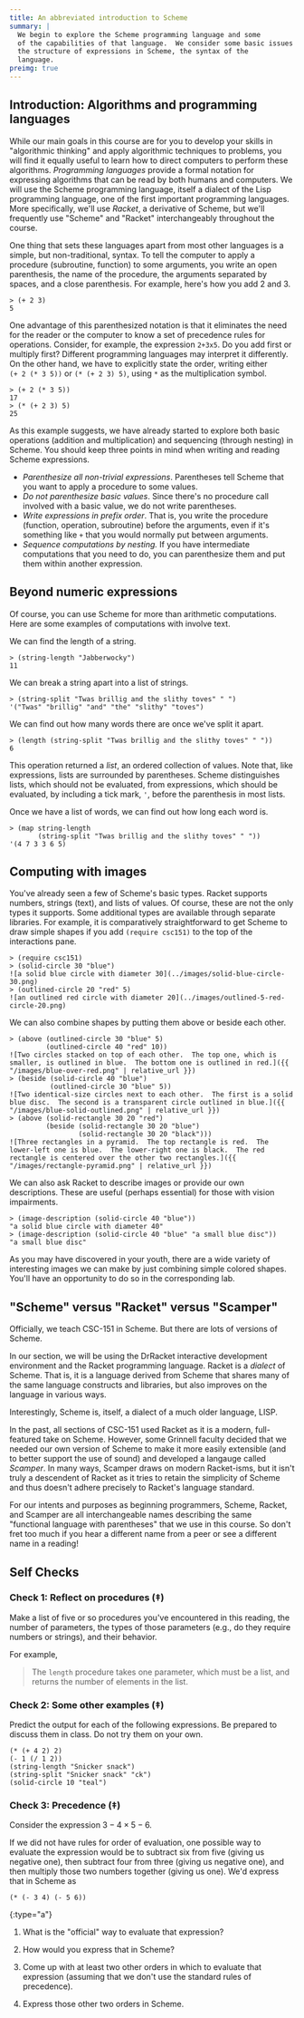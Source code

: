 ```yaml
---
title: An abbreviated introduction to Scheme
summary: |
  We begin to explore the Scheme programming language and some
  of the capabilities of that language.  We consider some basic issues of
  the structure of expressions in Scheme, the syntax of the
  language.
preimg: true
---
```


## Introduction: Algorithms and programming languages

While our main goals in this course are for you to develop your skills in "algorithmic thinking" and apply algorithmic techniques to problems, you will find it equally useful to learn how to direct computers to perform these algorithms.  _Programming languages_ provide a formal notation for expressing algorithms that can be read by both humans and computers.  We will use the Scheme programming language, itself a dialect of the Lisp programming language, one of the first important programming languages. More specifically, we'll use _Racket_, a derivative of Scheme, but we'll frequently use "Scheme" and "Racket" interchangeably throughout the course.

One thing that sets these languages apart from most other languages is a
simple, but non-traditional, syntax.  To tell the computer to apply a
procedure (subroutine, function) to some arguments, you write an open
parenthesis, the name of the procedure, the arguments separated by
spaces, and a close parenthesis.  For example, here's how you add 2 and
3.

```racket
> (+ 2 3)
5
```

One advantage of this parenthesized notation is that it eliminates the
need for the reader or the computer to know a set of precedence rules
for operations.  Consider, for example, the expression `2+3x5`. Do you
add first or multiply first?  Different programming languages may
interpret it differently.  On the other hand, we have to explicitly
state the order, writing either `(+ 2 (* 3 5))` or
`(* (+ 2 3) 5)`, using `*` as the multiplication symbol.

```racket
> (+ 2 (* 3 5))
17
> (* (+ 2 3) 5)
25
```

As this example suggests, we have already started to explore both basic
operations (addition and multiplication) and sequencing (through
nesting) in Scheme.  You should keep three points in mind when writing
and reading Scheme expressions.

* _Parenthesize all non-trivial expressions_.  Parentheses tell Scheme
  that you want to apply a procedure to some values.
* _Do not parenthesize basic values_.  Since there's no procedure call
  involved with a basic value, we do not write parentheses.
* _Write expressions in prefix order_.  That is, you write the procedure
  (function, operation, subroutine) before the arguments, even if it's
  something like `+` that you would normally put between arguments.
* _Sequence computations by nesting._  If you have intermediate
  computations that you need to do, you can parenthesize them and put
  them within another expression.

## Beyond numeric expressions

Of course, you can use Scheme for more than arithmetic computations.
Here are some examples of computations with involve text.

We can find the length of a string.

```racket
> (string-length "Jabberwocky")
11
```

We can break a string apart into a list of strings.

```racket
> (string-split "Twas brillig and the slithy toves" " ")
'("Twas" "brillig" "and" "the" "slithy" "toves")
```

We can find out how many words there are once we've split it apart.

```racket
> (length (string-split "Twas brillig and the slithy toves" " "))
6
```

This operation returned a _list_, an ordered collection of values.
Note that, like expressions, lists are surrounded by parentheses.
Scheme distinguishes lists, which should not be evaluated, from
expressions, which should be evaluated, by including a tick mark,
`'`, before the parenthesis in most lists.

Once we have a list of words, we can find out how long each word is.

```racket
> (map string-length
       (string-split "Twas brillig and the slithy toves" " "))
'(4 7 3 3 6 5)
```

## Computing with images

You've already seen a few of Scheme's basic types. Racket supports
numbers, strings (text), and lists of values.  Of course, these are
not the only types it supports.  Some additional types are available
through separate libraries.  For example, it is comparatively
straightforward to get Scheme to draw simple shapes if you
add `(require csc151)` to the top of the interactions pane.

```racket
> (require csc151)
> (solid-circle 30 "blue")
![a solid blue circle with diameter 30](../images/solid-blue-circle-30.png)
> (outlined-circle 20 "red" 5)
![an outlined red circle with diameter 20](../images/outlined-5-red-circle-20.png)
```

We can also combine shapes by putting them above or beside each other.

```racket
> (above (outlined-circle 30 "blue" 5)
         (outlined-circle 40 "red" 10))
![Two circles stacked on top of each other.  The top one, which is smaller, is outlined in blue.  The bottom one is outlined in red.]({{ "/images/blue-over-red.png" | relative_url }})
> (beside (solid-circle 40 "blue")
          (outlined-circle 30 "blue" 5))
![Two identical-size circles next to each other.  The first is a solid blue disc.  The second is a transparent circle outlined in blue.]({{ "/images/blue-solid-outlined.png" | relative_url }})
> (above (solid-rectangle 30 20 "red")
         (beside (solid-rectangle 30 20 "blue")
                 (solid-rectangle 30 20 "black")))
![Three rectangles in a pyramid.  The top rectangle is red.  The lower-left one is blue.  The lower-right one is black.  The red rectangle is centered over the other two rectangles.]({{ "/images/rectangle-pyramid.png" | relative_url }})
```

We can also ask Racket to describe images or provide our own descriptions. These are useful (perhaps essential) for those with vision impairments.

```
> (image-description (solid-circle 40 "blue"))
"a solid blue circle with diameter 40"
> (image-description (solid-circle 40 "blue" "a small blue disc"))
"a small blue disc"
```

As you may have discovered in your youth, there are a wide variety of
interesting images we can make by just combining simple colored shapes.
You'll have an opportunity to do so in the corresponding lab.

## "Scheme" versus "Racket" versus "Scamper"

Officially, we teach CSC-151 in Scheme.  But there are lots of versions of Scheme.

In our section, we will be using the DrRacket interactive development environment and the Racket programming language.
Racket is a _dialect_ of Scheme.
That is, it is a language derived from Scheme that shares many of the same language constructs and libraries, but also improves on the language in various ways.

Interestingly, Scheme is, itself, a dialect of a much older language, LISP.

In the past, all sections of CSC-151 used Racket as it is a modern, full-featured take on Scheme.
However, some Grinnell faculty decided that we needed our own version of Scheme to make it more easily extensible (and to better support the use of sound) and developed a langauge called _Scamper_.
In many ways, Scamper draws on modern Racket-isms, but it isn't truly a descendent of Racket as it tries to retain the simplicity of Scheme and thus doesn't adhere precisely to Racket's language standard.

For our intents and purposes as beginning programmers, Scheme, Racket, and Scamper are all interchangeable names describing the same "functional language with parentheses" that we use in this course.
So don't fret too much if you hear a different name from a peer or see a different name in a reading!

## Self Checks

### Check 1: Reflect on procedures (‡)

Make a list of five or so procedures you've encountered in this reading, the number of parameters, the types of those parameters (e.g., do they require numbers or strings), and their behavior.

For example, 

> The `length` procedure takes one parameter, which must be a list, and returns the number of elements in the list.

### Check 2: Some other examples (‡)

Predict the output for each of the following expressions.
Be prepared to discuss them in class.
Do not try them on your own.

```racket
(* (+ 4 2) 2)
(- 1 (/ 1 2))
(string-length "Snicker snack")
(string-split "Snicker snack" "ck")
(solid-circle 10 "teal")
```

### Check 3: Precedence (‡)

Consider the expression $3 - 4 × 5 - 6$.

If we did not have rules for order of evaluation, one possible way to
evaluate the expression would be to subtract six from five (giving us
negative one), then subtract four from three (giving us negative
one), and then multiply those two numbers together (giving us one).
We'd express that in Scheme as 

```racket
(* (- 3 4) (- 5 6))
```

{:type="a"}
1. What is the "official" way to evaluate that expression?

2. How would you express that in Scheme?

3. Come up with at least two other orders in which to evaluate that
expression (assuming that we don't use the standard rules of precedence).

4. Express those other two orders in Scheme.
